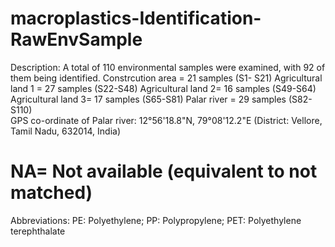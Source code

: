 # macroplastics-Identification-RawEnvSample
Description:  A total of 110 environmental samples were examined, with 92 of them being identified. 
Constrcution area = 21 samples (S1- S21)
Agricultural land 1 = 27 samples (S22-S48)
Agricultural land 2= 16 samples (S49-S64) 
Agricultural land 3= 17 samples (S65-S81)
Palar river = 29 samples (S82- S110)       
 GPS co-ordinate of Palar river: 12°56'18.8"N, 79°08'12.2"E (District: Vellore, Tamil Nadu, 632014, India)   
# NA= Not available (equivalent to not matched)    
Abbreviations: PE: Polyethylene; PP: Polypropylene; PET: Polyethylene terephthalate      
